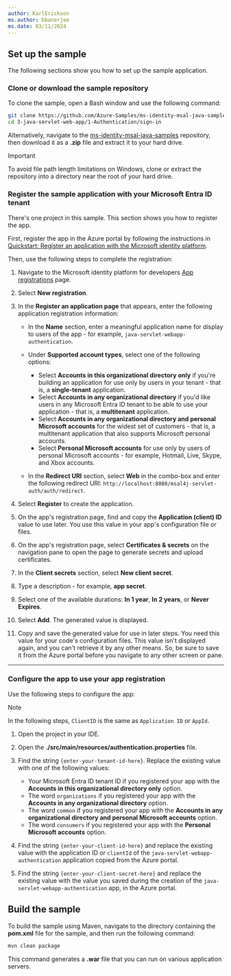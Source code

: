 ```yaml
---
author: KarlErickson
ms.author: bbanerjee
ms.date: 03/11/2024
---
```


## Set up the sample

The following sections show you how to set up the sample application.

### Clone or download the sample repository

To clone the sample, open a Bash window and use the following command:

```bash
git clone https://github.com/Azure-Samples/ms-identity-msal-java-samples.git
cd 3-java-servlet-web-app/1-Authentication/sign-in
```

Alternatively, navigate to the [ms-identity-msal-java-samples](https://github.com/Azure-Samples/ms-identity-msal-java-samples) repository, then download it as a **.zip** file and extract it to your hard drive.

> [!IMPORTANT]
> To avoid file path length limitations on Windows, clone or extract the repository into a directory near the root of your hard drive.

### Register the sample application with your Microsoft Entra ID tenant

There's one project in this sample. This section shows you how to register the app.

First, register the app in the Azure portal by following the instructions in [Quickstart: Register an application with the Microsoft identity platform](/entra/identity-platform/quickstart-register-app).

Then, use the following steps to complete the registration:

1. Navigate to the Microsoft identity platform for developers [App registrations](https://go.microsoft.com/fwlink/?linkid=2083908) page.

1. Select **New registration**.

1. In the **Register an application page** that appears, enter the following application registration information:

   - In the **Name** section, enter a meaningful application name for display to users of the app - for example, `java-servlet-webapp-authentication`.
   - Under **Supported account types**, select one of the following options:

     - Select **Accounts in this organizational directory only** if you're building an application for use only by users in your tenant - that is, a **single-tenant** application.
     - Select **Accounts in any organizational directory** if you'd like users in any Microsoft Entra ID tenant to be able to use your application - that is, a **multitenant** application.
     - Select **Accounts in any organizational directory and personal Microsoft accounts** for the widest set of customers - that is, a multitenant application that also supports Microsoft personal accounts.
     - Select **Personal Microsoft accounts** for use only by users of personal Microsoft accounts - for example, Hotmail, Live, Skype, and Xbox accounts.

   - In the **Redirect URI** section, select **Web** in the combo-box and enter the following redirect URI: `http://localhost:8080/msal4j-servlet-auth/auth/redirect`.

1. Select **Register** to create the application.

1. On the app's registration page, find and copy the **Application (client) ID** value to use later. You use this value in your app's configuration file or files.

1. On the app's registration page, select **Certificates & secrets** on the navigation pane to open the page to generate secrets and upload certificates.

1. In the **Client secrets** section, select **New client secret**.

1. Type a description - for example, **app secret**.

1. Select one of the available durations: **In 1 year**, **In 2 years**, or **Never Expires**.

1. Select **Add**. The generated value is displayed.

1. Copy and save the generated value for use in later steps. You need this value for your code's configuration files. This value isn't displayed again, and you can't retrieve it by any other means. So, be sure to save it from the Azure portal before you navigate to any other screen or pane.

---

### Configure the app to use your app registration

Use the following steps to configure the app:

> [!NOTE]
> In the following steps, `ClientID` is the same as `Application ID` or `AppId`.

1. Open the project in your IDE.

1. Open the **./src/main/resources/authentication.properties** file.

1. Find the string `{enter-your-tenant-id-here}`. Replace the existing value with one of the following values:

   - Your Microsoft Entra ID tenant ID if you registered your app with the **Accounts in this organizational directory only** option.
   - The word `organizations` if you registered your app with the **Accounts in any organizational directory** option.
   - The word `common` if you registered your app with the **Accounts in any organizational directory and personal Microsoft accounts** option.
   - The word `consumers` if you registered your app with the **Personal Microsoft accounts** option.

1. Find the string `{enter-your-client-id-here}` and replace the existing value with the application ID or `clientId` of the `java-servlet-webapp-authentication` application copied from the Azure portal.

1. Find the string `{enter-your-client-secret-here}` and replace the existing value with the value you saved during the creation of the `java-servlet-webapp-authentication` app, in the Azure portal.

## Build the sample

To build the sample using Maven, navigate to the directory containing the **pom.xml** file for the sample, and then run the following command:

```bash
mvn clean package
```

This command generates a **.war** file that you can run on various application servers.
